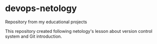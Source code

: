 # devops-netology
Repository from my educational projects 

This repository created following netology's lesson about version control system and Git introduction.
